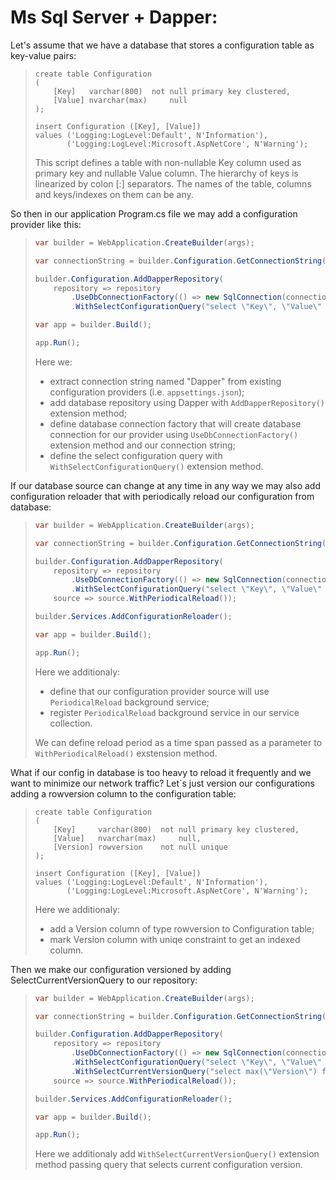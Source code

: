 # Ms Sql Server + Dapper:

Let's assume that we have a database that stores a configuration table as key-value pairs:
> ```tsql
> create table Configuration
> (
>     [Key]   varchar(800)  not null primary key clustered,
>     [Value] nvarchar(max)     null
> );
> 
> insert Configuration ([Key], [Value])
> values ('Logging:LogLevel:Default', N'Information'),
>        ('Logging:LogLevel:Microsoft.AspNetCore', N'Warning');
> ```
> This script defines a table with non-nullable Key column used as primary key and nullable Value column. The hierarchy of keys is linearized by colon [:] separators. The names of the table, columns and keys/indexes on them can be any.

So then in our application Program.cs file we may add a configuration provider like this:
> ```csharp
> var builder = WebApplication.CreateBuilder(args);
> 
> var connectionString = builder.Configuration.GetConnectionString("Dapper");
> 
> builder.Configuration.AddDapperRepository(
>     repository => repository
>         .UseDbConnectionFactory(() => new SqlConnection(connectionString))
>         .WithSelectConfigurationQuery("select \"Key\", \"Value\" from Configuration"));
> 
> var app = builder.Build();
> 
> app.Run();
> ```
> Here we:
> - extract connection string named "Dapper" from existing configuration providers (i.e. `appsettings.json`);
> - add database repository using Dapper with `AddDapperRepository()` extension method;
> - define database connection factory that will create database connection for our provider using `UseDbConnectionFactory()` extension method and our connection string;
> - define the select configuration query with `WithSelectConfigurationQuery()` extension method.

If our database source can change at any time in any way we may also add configuration reloader that with periodically reload our configuration from database:
> ```csharp
> var builder = WebApplication.CreateBuilder(args);
> 
> var connectionString = builder.Configuration.GetConnectionString("Dapper");
> 
> builder.Configuration.AddDapperRepository(
>     repository => repository
>         .UseDbConnectionFactory(() => new SqlConnection(connectionString))
>         .WithSelectConfigurationQuery("select \"Key\", \"Value\" from Configuration"),
>     source => source.WithPeriodicalReload());
> 
> builder.Services.AddConfigurationReloader();
> 
> var app = builder.Build();
> 
> app.Run();
> ```
> Here we additionaly:
> - define that our configuration provider source will use `PeriodicalReload` background service;
> - register `PeriodicalReload` background service in our service collection.
>
> We can define reload period as a time span passed as a parameter to `WithPeriodicalReload()` exstension method.

What if our config in database is too heavy to reload it frequently and we want to minimize our network traffic? Let`s just version our configurations adding a rowversion column to the configuration table:
> ```tsql
> create table Configuration
> (
>     [Key]     varchar(800)  not null primary key clustered,
>     [Value]   nvarchar(max)     null,
>     [Version] rowversion    not null unique
> );
> 
> insert Configuration ([Key], [Value])
> values ('Logging:LogLevel:Default', N'Information'),
>        ('Logging:LogLevel:Microsoft.AspNetCore', N'Warning');
> ```
> Here we additionaly:
> - add a Version column of type rowversion to Configuration table;
> - mark Version column with uniqe constraint to get an indexed column.

Then we make our configuration versioned by adding SelectCurrentVersionQuery to our repository:
> ```csharp
> var builder = WebApplication.CreateBuilder(args);
> 
> var connectionString = builder.Configuration.GetConnectionString("Dapper");
> 
> builder.Configuration.AddDapperRepository(
>     repository => repository
>         .UseDbConnectionFactory(() => new SqlConnection(connectionString))
>         .WithSelectConfigurationQuery("select \"Key\", \"Value\" from Configuration")
>         .WithSelectCurrentVersionQuery("select max(\"Version\") from Configuration"),
>     source => source.WithPeriodicalReload());
> 
> builder.Services.AddConfigurationReloader();
> 
> var app = builder.Build();
> 
> app.Run();
> ```
> Here we additionaly add `WithSelectCurrentVersionQuery()` extension method passing query that selects current configuration version.
